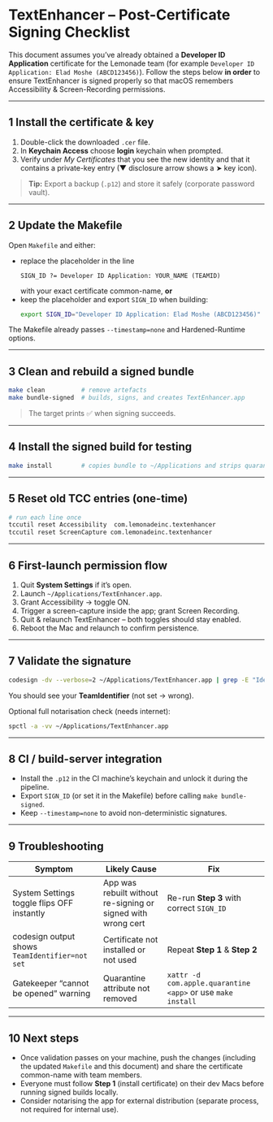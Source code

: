 # TextEnhancer – Post-Certificate Signing Checklist

This document assumes you’ve already obtained a **Developer ID Application** certificate for the Lemonade team (for example `Developer ID Application: Elad Moshe (ABCD123456)`). Follow the steps below **in order** to ensure TextEnhancer is signed properly so that macOS remembers Accessibility & Screen-Recording permissions.

---
## 1  Install the certificate & key
1. Double-click the downloaded `.cer` file.
2. In **Keychain Access** choose **login** keychain when prompted.
3. Verify under *My Certificates* that you see the new identity and that it contains a private-key entry (▼ disclosure arrow shows a ➤ key icon).

> **Tip:** Export a backup (`.p12`) and store it safely (corporate password vault).

---
## 2  Update the Makefile
Open `Makefile` and either:
* replace the placeholder in the line
  ```make
  SIGN_ID ?= Developer ID Application: YOUR_NAME (TEAMID)
  ```
  with your exact certificate common-name, **or**
* keep the placeholder and export `SIGN_ID` when building:
  ```bash
  export SIGN_ID="Developer ID Application: Elad Moshe (ABCD123456)"
  ```

The Makefile already passes `--timestamp=none` and Hardened-Runtime options.

---
## 3  Clean and rebuild a signed bundle
```bash
make clean          # remove artefacts
make bundle-signed  # builds, signs, and creates TextEnhancer.app
```
> The target prints ✅ when signing succeeds.

---
## 4  Install the signed build for testing
```bash
make install        # copies bundle to ~/Applications and strips quarantine
```

---
## 5  Reset old TCC entries (one-time)
```bash
# run each line once
tccutil reset Accessibility  com.lemonadeinc.textenhancer
tccutil reset ScreenCapture com.lemonadeinc.textenhancer
```

---
## 6  First-launch permission flow
1. Quit **System Settings** if it’s open.
2. Launch `~/Applications/TextEnhancer.app`.
3. Grant Accessibility → toggle ON.
4. Trigger a screen-capture inside the app; grant Screen Recording.
5. Quit & relaunch TextEnhancer – both toggles should stay enabled.
6. Reboot the Mac and relaunch to confirm persistence.

---
## 7  Validate the signature
```bash
codesign -dv --verbose=2 ~/Applications/TextEnhancer.app | grep -E "Identifier|TeamIdentifier"
```
You should see your **TeamIdentifier** (not set → wrong).

Optional full notarisation check (needs internet):
```bash
spctl -a -vv ~/Applications/TextEnhancer.app
```

---
## 8  CI / build-server integration
* Install the `.p12` in the CI machine’s keychain and unlock it during the pipeline.
* Export `SIGN_ID` (or set it in the Makefile) before calling `make bundle-signed`.
* Keep `--timestamp=none` to avoid non-deterministic signatures.

---
## 9  Troubleshooting
| Symptom | Likely Cause | Fix |
| --- | --- | --- |
| System Settings toggle flips OFF instantly | App was rebuilt without re-signing or signed with wrong cert | Re-run **Step 3** with correct `SIGN_ID` |
| codesign output shows `TeamIdentifier=not set` | Certificate not installed or not used | Repeat **Step 1** & **Step 2** |
| Gatekeeper “cannot be opened” warning | Quarantine attribute not removed | `xattr -d com.apple.quarantine <app>` or use `make install` |

---
## 10  Next steps
* Once validation passes on your machine, push the changes (including the updated `Makefile` and this document) and share the certificate common-name with team members.
* Everyone must follow **Step 1** (install certificate) on their dev Macs before running signed builds locally.
* Consider notarising the app for external distribution (separate process, not required for internal use). 